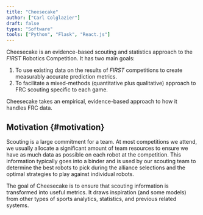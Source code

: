 ```yaml
---
title: "Cheesecake"
author: ["Carl Colglazier"]
draft: false
types: "Software"
tools: ["Python", "Flask", "React.js"]
---
```


Cheesecake is an evidence-based scouting and statistics approach to
the _FIRST_ Robotics Competition. It has two main goals:

1.  To use existing data on the results of _FIRST_ competitions to
    create measurably accurate prediction metrics.
2.  To facilitate a mixed-methods (quantitative plus qualitative)
    approach to FRC scouting specific to each game.

Cheesecake takes an empirical, evidence-based approach to how it
handles FRC data.


## Motivation {#motivation}

Scouting is a large commitment for a team. At most competitions we
attend, we usually allocate a significant amount of team resources to
ensure we have as much data as possible on each robot at the
competition. This information typically goes into a binder and is used
by our scouting team to determine the best robots to pick during the
alliance selections and the optimal strategies to play against
individual robots.

The goal of Cheesecake is to ensure that scouting information is
transformed into useful metrics. It draws inspiration (and some
models) from other types of sports analytics, statistics, and previous
related systems.